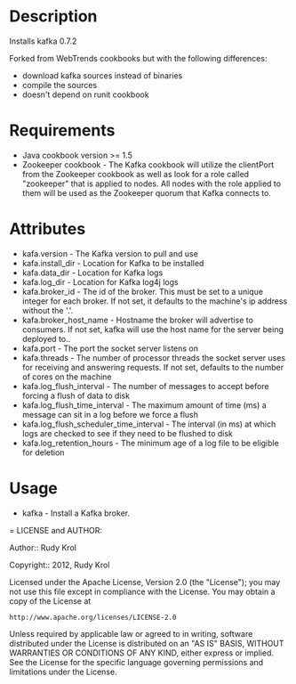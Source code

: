 Description
===========

Installs kafka 0.7.2

Forked from WebTrends cookbooks but with the following differences:
 - download kafka sources instead of binaries
 - compile the sources
 - doesn't depend on runit cookbook

Requirements
============
* Java cookbook version >= 1.5
* Zookeeper cookbook - The Kafka cookbook will utilize the clientPort from the Zookeeper cookbook
  as well as look for a role called "zookeeper" that is applied to nodes. All nodes with the role applied
  to them will be used as the Zookeeper quorum that Kafka connects to.

Attributes
==========

* kafa.version - The Kafka version to pull and use
* kafa.install_dir - Location for Kafka to be installed
* kafa.data_dir - Location for Kafka logs
* kafa.log_dir - Location for Kafka log4j logs
* kafa.broker_id - The id of the broker. This must be set to a unique integer for each broker. If not set, it defaults to the machine's ip address without the '.'.
* kafa.broker_host_name - Hostname the broker will advertise to consumers. If not set, kafka will use the host name for the server being deployed to..
* kafa.port - The port the socket server listens on
* kafa.threads - The number of processor threads the socket server uses for receiving and answering requests. If not set, defaults to the number of cores on the machine
* kafa.log_flush_interval - The number of messages to accept before forcing a flush of data to disk
* kafa.log_flush_time_interval - The maximum amount of time (ms) a message can sit in a log before we force a flush
* kafa.log_flush_scheduler_time_interval - The interval (in ms) at which logs are checked to see if they need to be flushed to disk
* kafa.log_retention_hours - The minimum age of a log file to be eligible for deletion

Usage
=====

* kafka - Install a Kafka broker.

= LICENSE and AUTHOR:

Author:: Rudy Krol

Copyright:: 2012, Rudy Krol

Licensed under the Apache License, Version 2.0 (the "License");
you may not use this file except in compliance with the License.
You may obtain a copy of the License at

    http://www.apache.org/licenses/LICENSE-2.0

Unless required by applicable law or agreed to in writing, software
distributed under the License is distributed on an "AS IS" BASIS,
WITHOUT WARRANTIES OR CONDITIONS OF ANY KIND, either express or implied.
See the License for the specific language governing permissions and
limitations under the License.